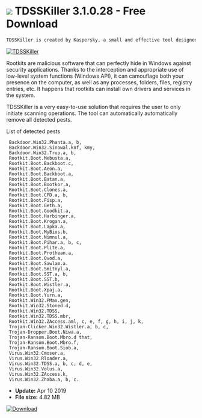 # ![](https://cdn.softexe.net/static/icon/d/tdsskiller-8581.png) TDSSKiller 3.1.0.28 - Free Download

```sh
TDSSKiller is created by Kaspersky, a small and effective tool designed to fight against rootkits in Windows systems. It allows you to remove from the computer the Rootkit.Win32.TDSS family malware, malware that infects the system during its startup and many other components that are perfectly hidden in the system by anti-viruses and the user itself.
```
[![TDSSKiller](https:https://tse4.mm.bing.net/th?id=OIP.0f6t93rlVZJG60Wg-3LO8QHaFw&pid=Api)](https://softexe.net/win/security-privacy/scanners/tdsskiller:hehp.html)

Rootkits are malicious software that can perfectly hide in Windows against security applications. Thanks to the interception and appropriate use of low-level system functions (Windows API), it can camouflage both your presence on the computer, as well as any processes, folders, files, registry entries, etc. It happens that rootkits can install own drivers and services in the system.
 
 TDSSKiller is a very easy-to-use solution that requires the user to only initiate scanning operations. The tool can automatically automatically remove all detected pests.
 
 List of detected pests
 
     Backdoor.Win32.Phanta.a, b,
     Backdoor.Win32.Sinowal.knf, kmy,
     Backdoor.Win32.Trup.a, b,
     Rootkit.Boot.Mebusta.a,
     Rootkit.Boot.Backboot.c,
     Rootkit.Boot.Aeon.a,
     Rootkit.Boot.Backboot.a,
     Rootkit.Boot.Batan.a,
     Rootkit.Boot.Bootkor.a,
     Rootkit.Boot.Clones.a,
     Rootkit.Boot.CPD.a, b,
     Rootkit.Boot.Fisp.a,
     Rootkit.Boot.Geth.a,
     Rootkit.Boot.Goodkit.a,
     Rootkit.Boot.Harbinger.a,
     Rootkit.Boot.Krogan.a,
     Rootkit.Boot.Lapka.a,
     Rootkit.Boot.MyBios.b,
     Rootkit.Boot.Nimnul.a,
     Rootkit.Boot.Pihar.a, b, c,
     Rootkit.Boot.Plite.a,
     Rootkit.Boot.Prothean.a,
     Rootkit.Boot.Qvod.a,
     Rootkit.Boot.Sawlam.a.
     Rootkit.Boot.Smitnyl.a,
     Rootkit.Boot.SST.a, b,
     Rootkit.Boot.SST.b,
     Rootkit.Boot.Wistler.a,
     Rootkit.Boot.Xpaj.a,
     Rootkit.Boot.Yurn.a,
     Rootkit.Win32.PMax.gen,
     Rootkit.Win32.Stoned.d,
     Rootkit.Win32.TDSS,
     Rootkit.Win32.TDSS.mbr,
     Rootkit.Win32.ZAccess.aml, c, e, f, g, h, i, j, k,
     Trojan-Clicker.Win32.Wistler.a, b, c,
     Trojan-Dropper.Boot.Niwa.a,
     Trojan-Ransom.Boot.Mbro.d that,
     Trojan-Ransom.Boot.Mbro.f,
     Trojan-Ransom.Boot.Siob.a,
     Virus.Win32.Cmoser.a,
     Virus.Win32.Rloader.a,
     Virus.Win32.TDSS.a, b, c, d, e,
     Virus.Win32.Volus.a,
     Virus.Win32.ZAccess.k,
     Virus.Win32.Zhaba.a, b, c.


- **Update:** Apr 10 2019
- **File size:** 4.82 MB

[![Download](https://cdn.softexe.net/static/img/download.png)](https://softexe.net/win/security-privacy/scanners/tdsskiller:hehp.html)

